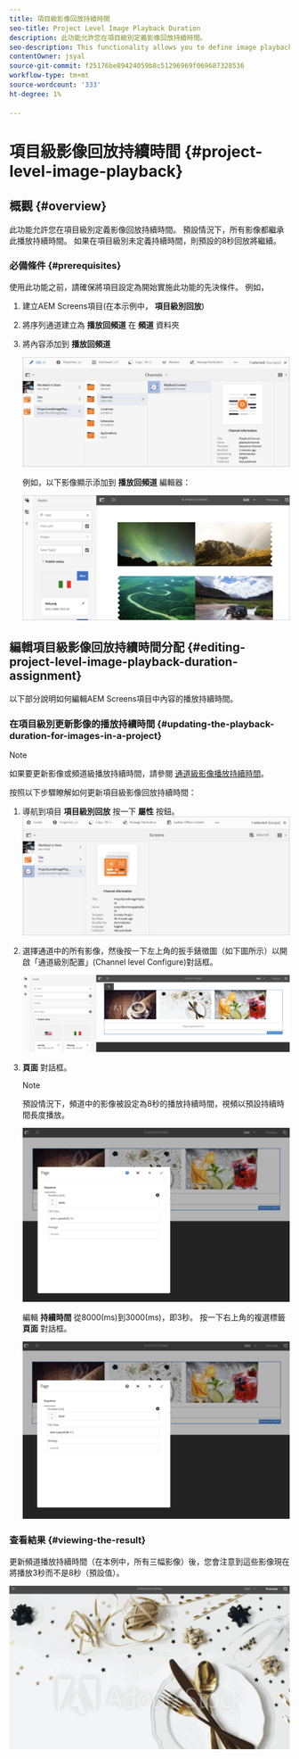 ```yaml
---
title: 項目級影像回放持續時間
seo-title: Project Level Image Playback Duration
description: 此功能允許您在項目級別定義影像回放持續時間。
seo-description: This functionality allows you to define image playback duration at the project level.
contentOwner: jsyal
source-git-commit: f25176be89424059b8c51296969f069687328536
workflow-type: tm+mt
source-wordcount: '333'
ht-degree: 1%

---
```



# 項目級影像回放持續時間 {#project-level-image-playback}

## 概觀 {#overview}

此功能允許您在項目級別定義影像回放持續時間。 預設情況下，所有影像都繼承此播放持續時間。 如果在項目級別未定義持續時間，則預設的8秒回放將繼續。

### 必備條件 {#prerequisites}

使用此功能之前，請確保將項目設定為開始實施此功能的先決條件。 例如，

1. 建立AEM Screens項目(在本示例中， **項目級別回放**)

1. 將序列通道建立為 **播放回頻道** 在 **頻道** 資料夾

1. 將內容添加到 **播放回頻道**

   ![資產](assets/image_playback1.png)

   例如，以下影像顯示添加到 **播放回頻道** 編輯器：

   ![資產](assets/image_playback2.png)

## 編輯項目級影像回放持續時間分配 {#editing-project-level-image-playback-duration-assignment}

以下部分說明如何編輯AEM Screens項目中內容的播放持續時間。

### 在項目級別更新影像的播放持續時間 {#updating-the-playback-duration-for-images-in-a-project}


>[!NOTE]
>
>如果要更新影像或頻道級播放持續時間，請參閱 [通道級影像播放持續時間](channel-level-image-playback.md)。

按照以下步驟瞭解如何更新項目級影像回放持續時間：

1. 導航到項目 **項目級別回放** 按一下 **屬性** 按鈕。
   ![資產](assets/image_playback3.png)

1. 選擇通道中的所有影像，然後按一下左上角的扳手錶徵圖（如下圖所示）以開啟「通道級別配置」(Channel level Configure)對話框。

   ![screen_shot_2019-06-25at95945am](assets/screen_shot_2019-06-25at95945am.png)

1. **頁面** 對話框。

   >[!NOTE]
   >
   >預設情況下，頻道中的影像被設定為8秒的播放持續時間，視頻以預設持續時間長度播放。

   ![screen_shot_2019-06-25at100343am](assets/screen_shot_2019-06-25at100343am.png)

   編輯 **持續時間** 從8000(ms)到3000(ms)，即3秒。 按一下右上角的複選標籤 **頁面** 對話框。

   ![screen_shot_2019-06-25at101527am](assets/screen_shot_2019-06-25at101527am.png)

### 查看結果 {#viewing-the-result}

更新頻道播放持續時間（在本例中，所有三幅影像）後，您會注意到這些影像現在將播放3秒而不是8秒（預設值）。

![通道預覽](assets/channel_preview.gif)

